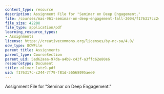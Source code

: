 ```yaml
---
content_type: resource
description: Assignment File for "Seminar on Deep Engagement."
file: /courses/mas-961-seminar-on-deep-engagement-fall-2004/f176317cc2447f79f81d56568095aee0_oliver_lutz9.pdf
file_size: 42288
file_type: application/pdf
learning_resource_types:
- Assignments
license: https://creativecommons.org/licenses/by-nc-sa/4.0/
ocw_type: OCWFile
parent_title: Assignments
parent_type: CourseSection
parent_uid: 5ad62aaa-97da-a4b8-c43f-a3ffc62e80e6
resourcetype: Document
title: oliver_lutz9.pdf
uid: f176317c-c244-7f79-f81d-56568095aee0
---
```

Assignment File for "Seminar on Deep Engagement."